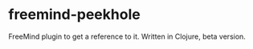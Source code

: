 freemind-peekhole
=================

FreeMind plugin to get a reference to it. Written in Clojure, beta version.